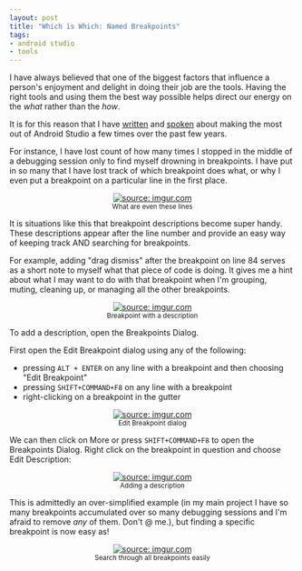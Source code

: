 ```yaml
---
layout: post
title: "Which is Which: Named Breakpoints"
tags:
- android studio
- tools
---
```

I have always believed that one of the biggest factors that influence a person's enjoyment and delight in doing their job are the tools. Having the right tools and using them the best way possible helps direct our energy on the _what_ rather than the _how_.

It is for this reason that I have [written](https://zarah.dev/2016/02/05/squashing-bugs.html) and [spoken](https://www.youtube.com/watch?v=gjHY7jl4rrA) about making the most out of Android Studio a few times over the past few years.

For instance, I have lost count of how many times I stopped in the middle of a debugging session only to find myself drowning in breakpoints. I have put in so many that I have lost track of which breakpoint does what, or why I even put a breakpoint on a particular line in the first place.

<center>
    <a href="https://imgur.com/vmkOFZm"><img src="https://i.imgur.com/vmkOFZm.png" title="source: imgur.com" /></a>
    <br />
    <small>What are even these lines</small>
</center>

It is situations like this that breakpoint descriptions become super handy. These descriptions appear after the line number and provide an easy way of keeping track AND searching for breakpoints.

For example, adding "drag dismiss" after the breakpoint on line 84 serves as a short note to myself what that piece of code is doing. It gives me a hint about what I may want to do with that breakpoint when I'm grouping, muting, cleaning up, or managing all the other breakpoints.

<center>
    <a href="https://imgur.com/NUkFHvM"><img src="https://i.imgur.com/NUkFHvM.png" title="source: imgur.com" /></a>
    <br />
    <small>Breakpoint with a description</small>
</center>

To add a description, open the Breakpoints Dialog.

First open the Edit Breakpoint dialog using any of the following:
- pressing `ALT + ENTER` on any line with a breakpoint and then choosing "Edit Breakpoint"
- pressing `SHIFT+COMMAND+F8` on any line with a breakpoint
- right-clicking on a breakpoint in the gutter
<center>
    <a href="https://imgur.com/Y9sLNlV"><img src="https://i.imgur.com/Y9sLNlV.png" title="source: imgur.com" /></a>
    <br /><small>Edit Breakpoint dialog</small>
</center>

We can then click on More or press `SHIFT+COMMAND+F8` to open the Breakpoints Dialog. Right click on the breakpoint in question and choose Edit Description:  
<center>
    <a href="https://imgur.com/AaBDnWo"><img src="https://i.imgur.com/AaBDnWo.png" title="source: imgur.com" /></a>
    <br /><small>Adding a description</small>
</center>

This is admittedly an over-simplified example (in my main project I have so many breakpoints accumulated over so many debugging sessions and I'm afraid to remove _any_ of them. Don't @ me.), but finding a specific breakpoint is now easy as!

<center>
    <a href="https://imgur.com/7XpgQv4"><img src="https://i.imgur.com/7XpgQv4.gif" title="source: imgur.com" /></a>
    <br /> <small>Search through all breakpoints easily</small>
</center>


